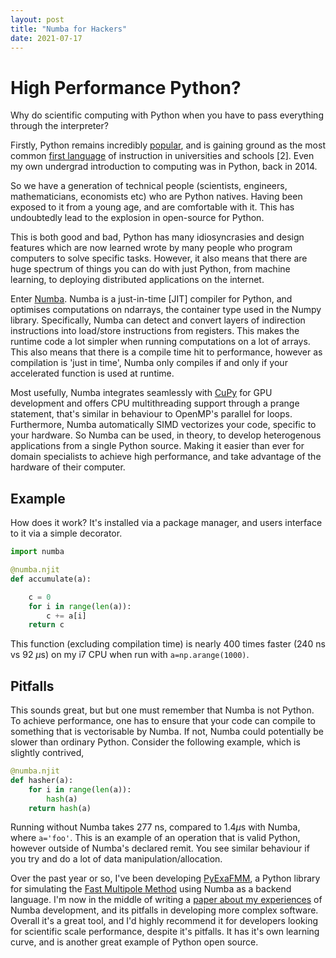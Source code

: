 ```yaml
---
layout: post
title: "Numba for Hackers"
date: 2021-07-17
---
```


# High Performance Python?

Why do scientific computing with Python when you have to pass everything through the interpreter?

Firstly, Python remains incredibly [popular](https://redmonk.com/sogrady/2020/02/28/language-rankings-1-20/
), and is gaining ground as the most common [first language](https://www.python.org/community/sigs/current/edu-sig/#academic-papers) of instruction in universities and schools [2]. Even my own undergrad introduction to computing was in Python, back in 2014.

So we have a generation of technical people (scientists, engineers, mathematicians, economists etc) who are Python natives. Having been exposed to it from a young age, and are comfortable with it. This has undoubtedly lead to the explosion in open-source for Python.

This is both good and bad, Python has many idiosyncrasies and design features which are now learned wrote by many people who program computers to solve specific tasks. However, it also means that there are huge spectrum of things you can do with just Python, from machine learning, to deploying distributed applications on the internet.

Enter [Numba](https://numba.pydata.org/). Numba is a just-in-time [JIT] compiler for Python, and optimises computations on ndarrays, the container type used in the Numpy library. Specifically, Numba can detect and convert layers of indirection instructions into load/store instructions from registers. This makes the runtime code a lot simpler when running computations on a lot of arrays. This also means that there is a compile time hit to performance, however as compilation is 'just in time', Numba only compiles if and only if your accelerated function is used at runtime.

Most usefully, Numba integrates seamlessly with [CuPy](https://cupy.dev/) for GPU development and offers CPU multithreading support through a prange statement, that's similar in behaviour to OpenMP's parallel for loops. Furthermore, Numba automatically SIMD vectorizes your code, specific to your hardware. So Numba can be used, in theory, to develop heterogenous applications from a single Python source. Making it easier than ever for domain specialists to achieve high performance, and take advantage of the hardware of their computer.

## Example

How does it work? It's installed via a package manager, and users interface to it via a simple decorator.


```python
import numba

@numba.njit
def accumulate(a):

	c = 0
	for i in range(len(a)):
		c += a[i]
	return c
```

This function (excluding compilation time) is nearly 400 times faster (240 ns vs 92 $\mu$s) on my i7 CPU when run with ```a=np.arange(1000)```.

## Pitfalls

This sounds great, but but one must remember that Numba is not Python. To achieve performance, one has to ensure that your code can compile to something that is vectorisable by Numba. If not, Numba could potentially be slower than ordinary Python. Consider the following example, which is slightly contrived,

```python
@numba.njit
def hasher(a):
    for i in range(len(a)):
        hash(a)
    return hash(a)
```

Running without Numba takes 277 ns, compared to 1.4$\mu$s with Numba, where `a='foo'`. This is an example of an operation that is valid Python, however outside of Numba's declared remit. You see similar behaviour if you try and do a lot of data manipulation/allocation.

Over the past year or so, I've been developing [PyExaFMM](https://github.com/exafmm/pyexafmm), a Python library for simulating the [Fast Multipole Method](https://srinath.info/2019/05/11/fmm.html) using Numba as a backend language. I'm now in the middle of writing a [paper about my experiences](https://github.com/betckegroup/pyexafmm-cise) of Numba development, and its pitfalls in developing more complex software. Overall it's a great tool, and I'd highly recommend it for developers looking for scientific scale performance, despite it's pitfalls. It has it's own learning curve, and is another great example of Python open source.
